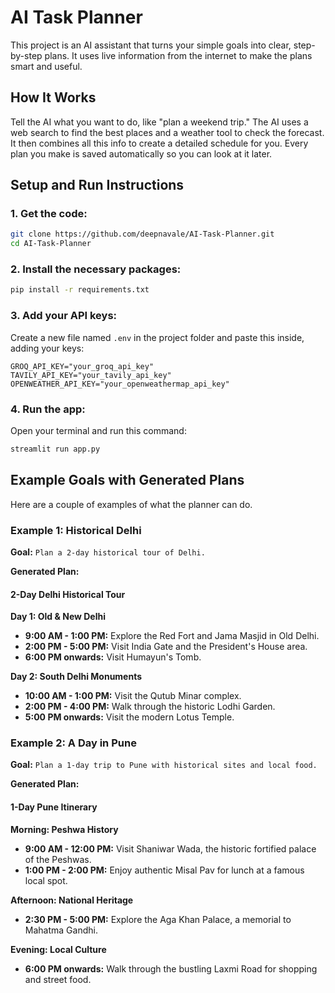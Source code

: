 # AI Task Planner

This project is an AI assistant that turns your simple goals into clear, step-by-step plans. It uses live information from the internet to make the plans smart and useful.

## How It Works

Tell the AI what you want to do, like "plan a weekend trip." The AI uses a web search to find the best places and a weather tool to check the forecast. It then combines all this info to create a detailed schedule for you. Every plan you make is saved automatically so you can look at it later.

## Setup and Run Instructions

### 1. Get the code:

```bash
git clone https://github.com/deepnavale/AI-Task-Planner.git
cd AI-Task-Planner
```

### 2. Install the necessary packages:

```bash
pip install -r requirements.txt
```

### 3. Add your API keys:

Create a new file named `.env` in the project folder and paste this inside, adding your keys:

```env
GROQ_API_KEY="your_groq_api_key"
TAVILY_API_KEY="your_tavily_api_key"
OPENWEATHER_API_KEY="your_openweathermap_api_key"
```

### 4. Run the app:

Open your terminal and run this command:

```bash
streamlit run app.py
```

## Example Goals with Generated Plans

Here are a couple of examples of what the planner can do.

### Example 1: Historical Delhi

**Goal:** `Plan a 2-day historical tour of Delhi.`

**Generated Plan:**

#### 2-Day Delhi Historical Tour

**Day 1: Old & New Delhi**
- **9:00 AM - 1:00 PM:** Explore the Red Fort and Jama Masjid in Old Delhi.
- **2:00 PM - 5:00 PM:** Visit India Gate and the President's House area.
- **6:00 PM onwards:** Visit Humayun's Tomb.

**Day 2: South Delhi Monuments**
- **10:00 AM - 1:00 PM:** Visit the Qutub Minar complex.
- **2:00 PM - 4:00 PM:** Walk through the historic Lodhi Garden.
- **5:00 PM onwards:** Visit the modern Lotus Temple.

### Example 2: A Day in Pune

**Goal:** `Plan a 1-day trip to Pune with historical sites and local food.`

**Generated Plan:**

#### 1-Day Pune Itinerary

**Morning: Peshwa History**
- **9:00 AM - 12:00 PM:** Visit Shaniwar Wada, the historic fortified palace of the Peshwas.
- **1:00 PM - 2:00 PM:** Enjoy authentic Misal Pav for lunch at a famous local spot.

**Afternoon: National Heritage**
- **2:30 PM - 5:00 PM:** Explore the Aga Khan Palace, a memorial to Mahatma Gandhi.

**Evening: Local Culture**
- **6:00 PM onwards:** Walk through the bustling Laxmi Road for shopping and street food.

